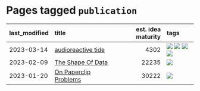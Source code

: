 # Pages tagged `publication`

|last_modified|title|est. idea maturity|tags
|:---|:---|---:|:---|
|2023-03-14|[audioreactive tide](../audioreactive_tide.md)|4302|[![](https://img.shields.io/badge/tag-animation-c5a27b)](../tags/animation.md) [![](https://img.shields.io/badge/tag-completed-3bf9ab)](../tags/completed.md) [![](https://img.shields.io/badge/tag-experimental-3faa68)](../tags/experimental.md) [![](https://img.shields.io/badge/tag-publication-617c8)](../tags/publication.md)|
|2023-02-09|[The Shape Of Data](../the_shape_of_data.md)|22235|[![](https://img.shields.io/badge/tag-publication-617c8)](../tags/publication.md)|
|2023-01-20|[On Paperclip Problems](../on_paperclip_problems.md)|30222|[![](https://img.shields.io/badge/tag-publication-617c8)](../tags/publication.md)|